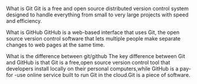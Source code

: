 What is Git 
Git is a free and open source distributed version control system designed to handle everything from small to very large projects with speed and efficiency.

What is GitHub
GitHub is a web-based interface that uses Git, the open source version control software that lets multiple people make separate changes to web pages at the same time.

What is the difference between git/github
The key difference between Git and GitHub is that Git is a free,open  source version control tool that developers install locally on their personal computers,while GitHub is a pay-for -use online service built to run Git in the cloud.Git is a piece of software.


